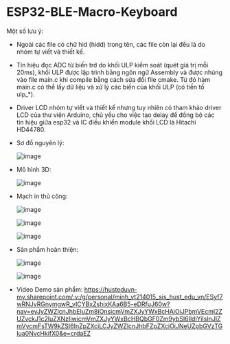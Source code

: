 # ESP32-BLE-Macro-Keyboard
Một số lưu ý:
- Ngoài các file có chữ hid (hidd) trong tên, các file còn lại đều là do nhóm tự viết và thiết kế.
- Tín hiệu đọc ADC từ biến trở do khối ULP kiểm soát (quét giá trị mỗi 20ms), khối ULP được lập trình bằng ngôn ngữ Assembly và được nhúng vào file main.c khi compile bằng cách sửa đổi file cmake. Từ đó hàm main.c có thể lấy dữ liệu và xử lý các biến của khối ULP (có tiền tố ulp_*).
- Driver LCD nhóm tự viết và thiết kế nhưng tuy nhiên có tham khảo driver LCD của thư viện Arduino, chủ yếu cho việc tạo delay để đồng bộ các tín hiệu giữa esp32 và IC điều khiển module khối LCD là Hitachi HD44780.

- Sơ đồ nguyên lý:

  ![image](https://github.com/user-attachments/assets/046993eb-75bb-4525-a03e-e6be01c4c5e6)

- Mô hình 3D:
  
  ![image](https://github.com/user-attachments/assets/1fb5c4f0-3204-40b0-a6d3-0f04c846a506)

- Mạch in thủ công:
  
  ![image](https://github.com/user-attachments/assets/2eb297e3-6549-4b42-894f-4a38871b1934)

  ![image](https://github.com/user-attachments/assets/88d0f1a8-e201-4232-b32e-522b10d3f6ae)

  ![image](https://github.com/user-attachments/assets/c0a8db9b-9886-4d1a-a267-e39a6ad6a0fd)

- Sản phẩm hoàn thiện:

  ![image](https://github.com/user-attachments/assets/e44f484f-8766-4e1c-a802-8371fc110b46)

  ![image](https://github.com/user-attachments/assets/bf0b8fc9-e7b2-4678-9a1d-d063ee295808)

- Video Demo sản phẩm: https://husteduvn-my.sharepoint.com/:v:/g/personal/minh_vt214015_sis_hust_edu_vn/ESyf7wRNJvRGnymgwR_vICYBxZshixKAa6B5-eDRfuJ60w?nav=eyJyZWZlcnJhbEluZm8iOnsicmVmZXJyYWxBcHAiOiJPbmVEcml2ZUZvckJ1c2luZXNzIiwicmVmZXJyYWxBcHBQbGF0Zm9ybSI6IldlYiIsInJlZmVycmFsTW9kZSI6InZpZXciLCJyZWZlcnJhbFZpZXciOiJNeUZpbGVzTGlua0NvcHkifX0&e=crdaEZ



